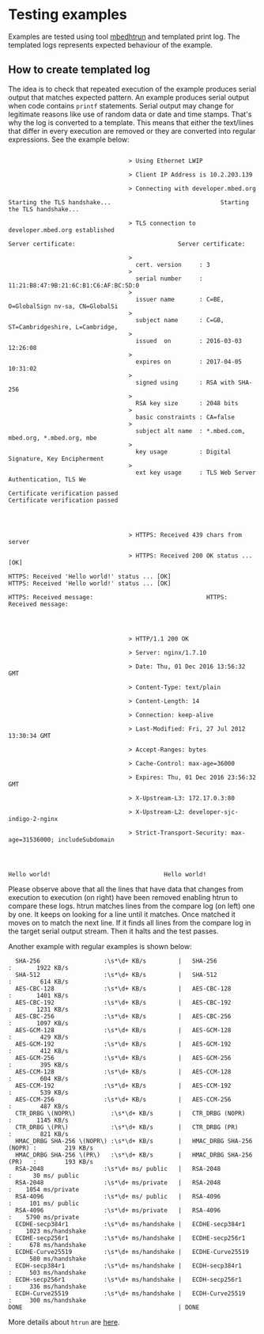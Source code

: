 # Testing examples

Examples are tested using tool [mbedhtrun](https://github.com/ARMmbed/htrun) and templated print log. The templated logs represents expected behaviour of the example.

## How to create templated log

The idea is to check that repeated execution of the example produces serial output that matches expected pattern. An example produces serial output when code contains ```printf``` statements. Serial output may change for legitimate reasons like use of random data or date and time stamps. That's why the log is converted to a template. This means that either the text/lines that differ in every execution are removed or they are converted into regular expressions. See the example below:

```

							      >	Using Ethernet LWIP
								
							      >	Client IP Address is 10.2.203.139
								
							      >	Connecting with developer.mbed.org
								
Starting the TLS handshake...								Starting the TLS handshake...
								
							      >	TLS connection to developer.mbed.org established
								
Server certificate:								Server certificate:
								
							      >	
								    cert. version     : 3
							      >	
								    serial number     : 11:21:B8:47:9B:21:6C:B1:C6:AF:BC:5D:0
							      >	
								    issuer name       : C=BE, O=GlobalSign nv-sa, CN=GlobalSi
							      >	
								    subject name      : C=GB, ST=Cambridgeshire, L=Cambridge,
							      >	
								    issued  on        : 2016-03-03 12:26:08
							      >	
								    expires on        : 2017-04-05 10:31:02
							      >	
								    signed using      : RSA with SHA-256
							      >	
								    RSA key size      : 2048 bits
							      >	
								    basic constraints : CA=false
							      >	
								    subject alt name  : *.mbed.com, mbed.org, *.mbed.org, mbe
							      >	
								    key usage         : Digital Signature, Key Encipherment
							      >	
								    ext key usage     : TLS Web Server Authentication, TLS We

Certificate verification passed								Certificate verification passed
								

								
								
							      >	HTTPS: Received 439 chars from server
								
							      >	HTTPS: Received 200 OK status ... [OK]
								
HTTPS: Received 'Hello world!' status ... [OK]								HTTPS: Received 'Hello world!' status ... [OK]
								
HTTPS: Received message:								HTTPS: Received message:
								

								
								
							      >	HTTP/1.1 200 OK
								
							      >	Server: nginx/1.7.10
								
							      >	Date: Thu, 01 Dec 2016 13:56:32 GMT
								
							      >	Content-Type: text/plain
								
							      >	Content-Length: 14
								
							      >	Connection: keep-alive
								
							      >	Last-Modified: Fri, 27 Jul 2012 13:30:34 GMT
								
							      >	Accept-Ranges: bytes
								
							      >	Cache-Control: max-age=36000
								
							      >	Expires: Thu, 01 Dec 2016 23:56:32 GMT
								
							      >	X-Upstream-L3: 172.17.0.3:80
								
							      >	X-Upstream-L2: developer-sjc-indigo-2-nginx
								
							      >	Strict-Transport-Security: max-age=31536000; includeSubdomain
								

								
								
Hello world!								Hello world!

```

Please observe above that all the lines that have data that changes from execution to execution (on right) have been removed enabling htrun to compare these logs. htrun matches lines from the compare log (on left) one by one. It keeps on looking for a line until it matches. Once matched it moves on to match the next line. If it finds all lines from the compare log in the target serial output stream. Then it halts and the test passes.

Another example with regular examples is shown below:

```
  SHA-256                  :\s*\d+ KB/s         |   SHA-256                  :       1922 KB/s
  SHA-512                  :\s*\d+ KB/s         |   SHA-512                  :        614 KB/s
  AES-CBC-128              :\s*\d+ KB/s         |   AES-CBC-128              :       1401 KB/s
  AES-CBC-192              :\s*\d+ KB/s         |   AES-CBC-192              :       1231 KB/s
  AES-CBC-256              :\s*\d+ KB/s         |   AES-CBC-256              :       1097 KB/s
  AES-GCM-128              :\s*\d+ KB/s         |   AES-GCM-128              :        429 KB/s
  AES-GCM-192              :\s*\d+ KB/s         |   AES-GCM-192              :        412 KB/s
  AES-GCM-256              :\s*\d+ KB/s         |   AES-GCM-256              :        395 KB/s
  AES-CCM-128              :\s*\d+ KB/s         |   AES-CCM-128              :        604 KB/s
  AES-CCM-192              :\s*\d+ KB/s         |   AES-CCM-192              :        539 KB/s
  AES-CCM-256              :\s*\d+ KB/s         |   AES-CCM-256              :        487 KB/s
  CTR_DRBG \(NOPR\)          :\s*\d+ KB/s       |   CTR_DRBG (NOPR)          :       1145 KB/s
  CTR_DRBG \(PR\)            :\s*\d+ KB/s       |   CTR_DRBG (PR)            :        821 KB/s
  HMAC_DRBG SHA-256 \(NOPR\) :\s*\d+ KB/s       |   HMAC_DRBG SHA-256 (NOPR) :        219 KB/s
  HMAC_DRBG SHA-256 \(PR\)   :\s*\d+ KB/s       |   HMAC_DRBG SHA-256 (PR)   :        193 KB/s
  RSA-2048                 :\s*\d+ ms/ public   |   RSA-2048                 :      30 ms/ public
  RSA-2048                 :\s*\d+ ms/private   |   RSA-2048                 :    1054 ms/private
  RSA-4096                 :\s*\d+ ms/ public   |   RSA-4096                 :     101 ms/ public
  RSA-4096                 :\s*\d+ ms/private   |   RSA-4096                 :    5790 ms/private
  ECDHE-secp384r1          :\s*\d+ ms/handshake |   ECDHE-secp384r1          :    1023 ms/handshake
  ECDHE-secp256r1          :\s*\d+ ms/handshake |   ECDHE-secp256r1          :     678 ms/handshake
  ECDHE-Curve25519         :\s*\d+ ms/handshake |   ECDHE-Curve25519         :     580 ms/handshake
  ECDH-secp384r1           :\s*\d+ ms/handshake |   ECDH-secp384r1           :     503 ms/handshake
  ECDH-secp256r1           :\s*\d+ ms/handshake |   ECDH-secp256r1           :     336 ms/handshake
  ECDH-Curve25519          :\s*\d+ ms/handshake |   ECDH-Curve25519          :     300 ms/handshake
DONE                                            | DONE
```

More details about ```htrun``` are [here](https://github.com/ARMmbed/htrun#testing-mbed-os-examples).

